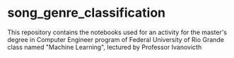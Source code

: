 # song_genre_classification
This repository contains the notebooks used for an activity for the master's degree in Computer Engineer program of Federal University of Rio Grande class named "Machine Learning", lectured by Professor Ivanovicth
